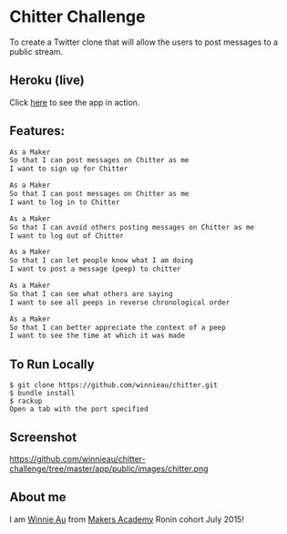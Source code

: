 Chitter Challenge
=================

To create a Twitter clone that will allow the users to post messages to a public stream.

Heroku (live)
---
Click [here](https://lit-retreat-2348.herokuapp.com/) to see the app in action. 

Features:
-------

```sh
As a Maker
So that I can post messages on Chitter as me
I want to sign up for Chitter

As a Maker
So that I can post messages on Chitter as me
I want to log in to Chitter

As a Maker
So that I can avoid others posting messages on Chitter as me
I want to log out of Chitter

As a Maker
So that I can let people know what I am doing  
I want to post a message (peep) to chitter

As a Maker
So that I can see what others are saying  
I want to see all peeps in reverse chronological order

As a Maker
So that I can better appreciate the context of a peep
I want to see the time at which it was made
```

To Run Locally
---

```
$ git clone https://github.com/winnieau/chitter.git
$ bundle install
$ rackup
Open a tab with the port specified 
```

Screenshot
---

https://github.com/winnieau/chitter-challenge/tree/master/app/public/images/chitter.png

About me
---

I am [Winnie Au](https://github.com/winnieau) from [Makers Academy](http://www.makersacademy.com/) Ronin cohort July 2015!


